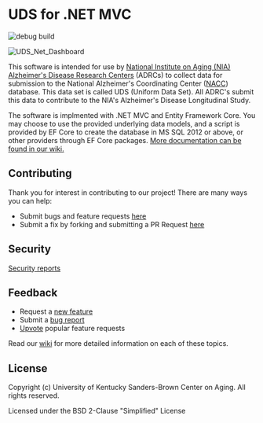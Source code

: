 # UDS for .NET MVC
![debug build](https://github.com/UK-SBCoA/uds-dotnet-mvc/actions/workflows/debug_build.yml/badge.svg)

![UDS_Net_Dashboard](https://user-images.githubusercontent.com/91937/135087450-b89c5d4d-755c-478f-9282-c173925fb47f.png)

This software is intended for use by [National Institute on Aging (NIA) Alzheimer's Disease Research Centers](https://www.nia.nih.gov/research/dn/national-alzheimers-coordinating-center-nacc) (ADRCs) to collect data for submission to the National Alzheimer's Coordinating Center ([NACC](https://naccdata.org/)) database. This data set is called UDS (Uniform Data Set). All ADRC's submit this data to contribute to the NIA's Alzheimer's Disease Longitudinal Study.

The software is implmented with .NET MVC and Entity Framework Core. You may choose to use the provided underlying data models, and a script is provided by EF Core to create the database in MS SQL 2012 or above, or other providers through EF Core packages. [More documentation can be found in our wiki.](Wiki)

## Contributing
Thank you for interest in contributing to our project! There are many ways you can help:
* Submit bugs and feature requests [here](Discussions)
* Submit a fix by forking and submitting a PR Request [here](CONTRIBUTING.md)

## Security
[Security reports](SECURITY.md)

## Feedback
* Request a [new feature](Discussions)
* Submit a [bug report](Issues)
* [Upvote](Discussions) popular feature requests

Read our [wiki](Wiki) for more detailed information on each of these topics.

## License
Copyright (c) University of Kentucky Sanders-Brown Center on Aging. All rights reserved.

Licensed under the BSD 2-Clause "Simplified" License
